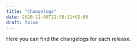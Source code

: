 ```yaml
---
title: "Changelogs"
date: 2020-11-08T12:58:11+02:00
draft: false
---
```


Here you can find the changelogs for each release.
